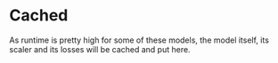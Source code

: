 # Cached

As runtime is pretty high for some of these models, the model itself, its scaler and its losses will be cached and put here.
 

